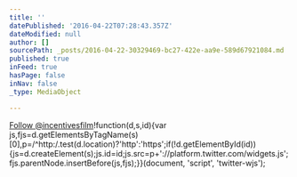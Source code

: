 ```yaml
---
title: ''
datePublished: '2016-04-22T07:28:43.357Z'
dateModified: null
author: []
sourcePath: _posts/2016-04-22-30329469-bc27-422e-aa9e-589d67921084.md
published: true
inFeed: true
hasPage: false
inNav: false
_type: MediaObject

---
```

[Follow @incentivesfilm][0]!function(d,s,id){var js,fjs=d.getElementsByTagName(s)\[0\],p=/^http:/.test(d.location)?'http':'https';if(!d.getElementById(id)){js=d.createElement(s);js.id=id;js.src=p+'://platform.twitter.com/widgets.js';fjs.parentNode.insertBefore(js,fjs);}}(document, 'script', 'twitter-wjs');

[0]: https://twitter.com/incentivesfilm